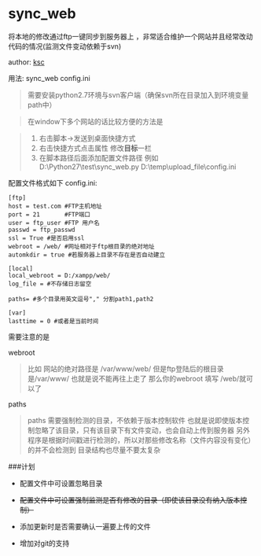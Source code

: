 sync_web
=======

将本地的修改通过ftp一键同步到服务器上 ，非常适合维护一个网站并且经常改动代码的情况(监测文件变动依赖于svn)

author: [ksc](http://blog.geekli.cn)

用法: sync_web config.ini
> 需要安装python2.7环境与svn客户端（确保svn所在目录加入到环境变量path中）

> 在window下多个网站的话比较方便的方法是
   
> 1. 右击脚本-\>发送到桌面快捷方式
> 2. 右击快捷方式点击属性 修改**目标**一栏
> 3. 在脚本路径后面添加配置文件路径 例如D:\\Python27\\test\\sync_web.py D:\\temp\\upload_file\\config.ini



 
配置文件格式如下
config.ini:

    [ftp]
    host = test.com #FTP主机地址
    port = 21       #FTP端口
    user = ftp_user #FTP 用户名
    passwd = ftp_passwd
    ssl = True #是否启用ssl
    webroot = /web/ #网址相对于ftp根目录的绝对地址 
    automkdir = true #若服务器上目录不存在是否自动建立

    [local]
    local_webroot = D:/xampp/web/ 
    log_file = #不存储日志留空
    
    paths= #多个目录用英文逗号"," 分割path1,path2 
    
    [var]
    lasttime = 0 #或者是当前时间
需要注意的是

webroot
>比如 网站的绝对路径是 /var/www/web/ 但是ftp登陆后的根目录是/var/www/ 也就是说不能再往上走了
那么你的webroot 填写 /web/就可以了

paths
>paths 需要强制检测的目录，不依赖于版本控制软件
也就是说即使版本控制忽略了该目录，只有该目录下有文件变动，也会自动上传到服务器
另外程序是根据时间戳进行检测的，所以对那些修改名称（文件内容没有变化）的并不会检测到
目录结构也尽量不要太复杂

###计划

* 配置文件中可设置忽略目录

* <del>配置文件中可设置强制监测是否有修改的目录（即使该目录没有纳入版本控制）</del>

* 添加更新时是否需要确认一遍要上传的文件

* 增加对git的支持
